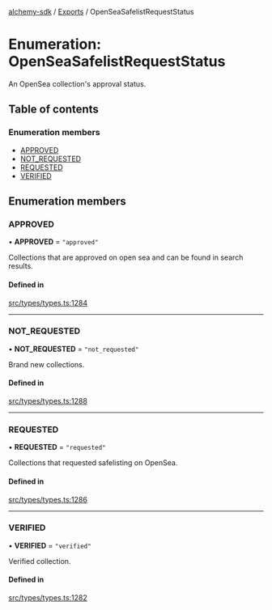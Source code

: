 [alchemy-sdk](../README.md) / [Exports](../modules.md) / OpenSeaSafelistRequestStatus

# Enumeration: OpenSeaSafelistRequestStatus

An OpenSea collection's approval status.

## Table of contents

### Enumeration members

- [APPROVED](OpenSeaSafelistRequestStatus.md#approved)
- [NOT\_REQUESTED](OpenSeaSafelistRequestStatus.md#not_requested)
- [REQUESTED](OpenSeaSafelistRequestStatus.md#requested)
- [VERIFIED](OpenSeaSafelistRequestStatus.md#verified)

## Enumeration members

### APPROVED

• **APPROVED** = `"approved"`

Collections that are approved on open sea and can be found in search results.

#### Defined in

[src/types/types.ts:1284](https://github.com/alchemyplatform/alchemy-sdk-js/blob/30d9ef5/src/types/types.ts#L1284)

___

### NOT\_REQUESTED

• **NOT\_REQUESTED** = `"not_requested"`

Brand new collections.

#### Defined in

[src/types/types.ts:1288](https://github.com/alchemyplatform/alchemy-sdk-js/blob/30d9ef5/src/types/types.ts#L1288)

___

### REQUESTED

• **REQUESTED** = `"requested"`

Collections that requested safelisting on OpenSea.

#### Defined in

[src/types/types.ts:1286](https://github.com/alchemyplatform/alchemy-sdk-js/blob/30d9ef5/src/types/types.ts#L1286)

___

### VERIFIED

• **VERIFIED** = `"verified"`

Verified collection.

#### Defined in

[src/types/types.ts:1282](https://github.com/alchemyplatform/alchemy-sdk-js/blob/30d9ef5/src/types/types.ts#L1282)
